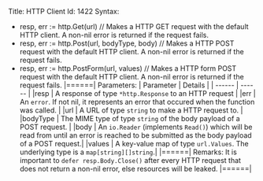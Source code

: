 Title: HTTP Client
Id: 1422
Syntax:
- resp, err := http.Get(url) // Makes a HTTP GET request with the default HTTP client. A non-nil error is returned if the request fails.
- resp, err := http.Post(url, bodyType, body) // Makes a HTTP POST request with the default HTTP client. A non-nil error is returned if the request fails.
- resp, err := http.PostForm(url, values) // Makes a HTTP form POST request with the default HTTP client. A non-nil error is returned if the request fails.
|======|
Parameters:
| Parameter | Details |
| ------ | ------ |
|resp   | A response of type `*http.Response` to an HTTP request |
|err   | An `error`. If not nil, it represents an error that occured when the function was called. |
|url   | A URL of type `string` to make a HTTP request to. |
|bodyType   | The MIME type of type `string` of the body payload of a POST request. |
|body   | An `io.Reader` (implements `Read()`) which will be read from until an error is reached to be submitted as the body payload of a POST request.|
|values   | A key-value map of type `url.Values`. The underlying type is a `map[string][]string`.|
|======|
Remarks:
It is important to `defer resp.Body.Close()` after every HTTP request that does not return a non-nil error, else resources will be leaked.
|======|
